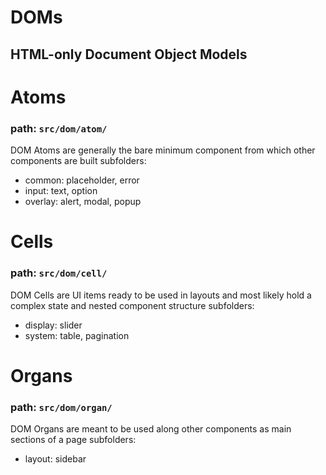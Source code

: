 # DOMs
## HTML-only Document Object Models



# Atoms
### path: `src/dom/atom/`
DOM Atoms are generally the bare minimum component from which other components are built
subfolders:
  * common: placeholder, error
  * input: text, option
  * overlay: alert, modal, popup

# Cells
### path: `src/dom/cell/`
DOM Cells are UI items ready to be used in layouts and most likely hold a complex state and nested component structure
subfolders:
  * display: slider
  * system: table, pagination

# Organs
### path: `src/dom/organ/`
DOM Organs are meant to be used along other components as main sections of a page
subfolders:
  * layout: sidebar
